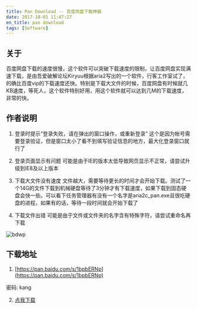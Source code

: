 ```yaml
---
title: Pan Download -- 百度网盘下载神器
date: 2017-10-01 11:47:27
en_title: pan download
tags: [Software]
---
```


## 关于

百度网盘下载的速度很慢，这个软件可以突破下载速度的限制，让百度网盘实现满速下载，是由吾爱破解论坛Kiryuu根据aria2写出的一个软件，行客工作室试了，的确比百度vip的下载速度还快。特别是下载大文件的时候，百度网盘有时候就几KB速度，等死人，这个软件特别好用，用这个软件就可以达到几M的下载速度，非常的快。

## 作者说明

1. 登录时提示“登录失败，请在弹出的窗口操作，或重新登录”
    这个是因为帐号需要登录验证，但是窗口太小了看不到填写验证信息的地方，最大化登录窗口就行了

2. 登录页面显示有问题
    可能是由于IE的版本太低导致网页显示不正常，请尝试升级到IE8及以上版本

3. 下载大文件没有速度
    文件越大，需要等待更长的时间才会开始下载。测试了一个14G的文件下载到机械硬盘等待了3分钟才有下载速度，如果下载到固态硬盘会快一些。可以看下任务管理器有没有一个名字是aria2c_pan.exe且很吃硬盘的进程，如果有的话，等待一段时间就会开始下载了

4. 下载文件出错
    可能是由于文件或文件夹的名字含有特殊字符，请尝试重命名再下载

![bdwp](https://img.yingjoy.cn/image/2017/10/bdwp.gif)

## 下载地址

1. [https://pan.baidu.com/s/1bpbERNp](https://pan.baidu.com/s/1bpbERNp)

密码: kang

2. [点我下载](https://img.yingjoy.cn/attachment/2017/10/PanDownload.zip)